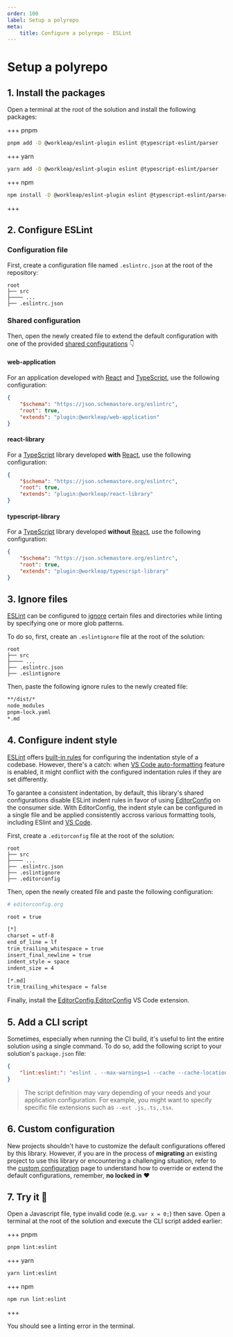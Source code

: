 ```yaml
---
order: 100
label: Setup a polyrepo
meta:
    title: Configure a polyrepo - ESLint
---
```


# Setup a polyrepo

## 1. Install the packages

Open a terminal at the root of the solution and install the following packages:

+++ pnpm
```bash
pnpm add -D @workleap/eslint-plugin eslint @typescript-eslint/parser
```
+++ yarn
```bash
yarn add -D @workleap/eslint-plugin eslint @typescript-eslint/parser
```
+++ npm
```bash
npm install -D @workleap/eslint-plugin eslint @typescript-eslint/parser
```
+++

## 2. Configure ESLint

### Configuration file

First, create a configuration file named `.eslintrc.json` at the root of the repository:

``` #4
root
├── src
├──── ...
├── .eslintrc.json
```

### Shared configuration

Then, open the newly created file to extend the default configuration with one of the provided [shared configurations](https://eslint.org/docs/latest/extend/shareable-configs) :point_down:

#### web-application

For an application developed with [React](https://react.dev/) and [TypeScript](https://www.typescriptlang.org/), use the following configuration:

```json .eslintrc.json
{
    "$schema": "https://json.schemastore.org/eslintrc",
    "root": true,
    "extends": "plugin:@workleap/web-application"
}
```

#### react-library

For a [TypeScript](https://www.typescriptlang.org/) library developed **with** [React](https://react.dev/), use the following configuration:

```json .eslintrc.json
{
    "$schema": "https://json.schemastore.org/eslintrc",
    "root": true,
    "extends": "plugin:@workleap/react-library"
}
```

#### typescript-library

For a [TypeScript](https://www.typescriptlang.org/) library developed **without** [React](https://react.dev/), use the following configuration:

```json .eslintrc.json
{
    "$schema": "https://json.schemastore.org/eslintrc",
    "root": true,
    "extends": "plugin:@workleap/typescript-library"
}
```

## 3. Ignore files

[ESLint](https://eslint.org/) can be configured to [ignore](https://eslint.org/docs/latest/use/configure/ignore) certain files and directories while linting by specifying one or more glob patterns.

To do so, first, create an `.eslintignore` file at the root of the solution:

``` #5
root
├── src
├──── ...
├── .eslintrc.json
├── .eslintignore
```

Then, paste the following ignore rules to the newly created file:

```bash .eslintignore
**/dist/*
node_modules
pnpm-lock.yaml
*.md
```

## 4. Configure indent style

[ESLint](https://eslint.org/) offers [built-in rules](https://eslint.org/docs/latest/rules/indent) for configuring the indentation style of a codebase. However, there's a catch: when [VS Code auto-formatting](https://code.visualstudio.com/docs/editor/codebasics#_formatting) feature is enabled, it might conflict with the configured indentation rules if they are set  differently.

To garantee a consistent indentation, by default, this library's shared configurations disable ESLint indent rules in favor of using [EditorConfig](https://editorconfig.org/) on the consumer side. With EditorConfig, the indent style can be configured in a single file and be applied consistently accross various formatting tools, including ESlint and [VS Code](https://code.visualstudio.com/).

First, create a `.editorconfig` file at the root of the solution:

``` #6
root
├── src
├──── ...
├── .eslintrc.json
├── .eslintignore
├── .editorconfig
```

Then, open the newly created file and paste the following configuration:

```bash .editorconfig
# editorconfig.org

root = true

[*]
charset = utf-8
end_of_line = lf
trim_trailing_whitespace = true
insert_final_newline = true
indent_style = space
indent_size = 4

[*.md]
trim_trailing_whitespace = false
```

Finally, install the [EditorConfig.EditorConfig](https://marketplace.visualstudio.com/items?itemName=EditorConfig.EditorConfig) VS Code extension.

## 5. Add a CLI script

Sometimes, especially when running the CI build, it's useful to lint the entire solution using a single command. To do so, add the following script to your solution's `package.json` file:

```json package.json
{
    "lint:eslint:": "eslint . --max-warnings=1 --cache --cache-location node_modules/.cache/eslint"
}
```

> The script definition may vary depending of your needs and your application configuration. For example, you might want to specify specific file extensions such as `--ext .js,.ts,.tsx`.

## 6. Custom configuration

New projects shouldn't have to customize the default configurations offered by this library. However, if you are in the process of **migrating** an existing project to use this library or encountering a challenging situation, refer to the [custom configuration](custom-configuration.md) page to understand how to override or extend the default configurations, remember, **no locked in** :heart:

## 7. Try it :rocket:

Open a Javascript file, type invalid code (e.g. `var x = 0;`) then save. Open a terminal at the root of the solution and execute the CLI script added earlier:

+++ pnpm
```bash
pnpm lint:eslint
```
+++ yarn
```bash
yarn lint:eslint
```
+++ npm
```bash
npm run lint:eslint
```
+++

You should see a linting error in the terminal.
